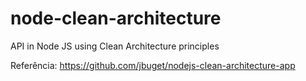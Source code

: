 # node-clean-architecture

API in Node JS using Clean Architecture principles

Referência:
https://github.com/jbuget/nodejs-clean-architecture-app
